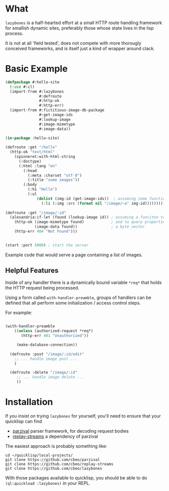# What

`lazybones` is a half-hearted effort at a small HTTP route handling
framework for smallish dynamic sites, preferably those whose state
lives in the lisp process.

It is not at all 'field tested', does not compete with more thorougly
conceived frameworks, and is itself just a kind of wrapper around
clack.

# Basic Example

``` lisp
(defpackage #:hello-site
  (:use #:cl)
  (import-from #:lazybones
               #:defroute 
               #:http-ok
               #:http-err)
  (import-from #:fictitious-image-db-package
               #:get-image-ids
               #:lookup-image
               #:image-mimetype
               #:image-data))
               
(in-package :hello-site)

(defroute :get "/hello"
  (http-ok "text/html"
    (spinneret:with-html-string
      (:doctype)
      (:html :lang "en"
        (:head 
          (:meta :charset "utf-8")
          (:title "some images"))
        (:body 
          (:h1 "Hello")
          (:ul
              (dolist (img-id (get-image-ids))  ; assuming some function to get ids
                (:li (:img :src (format nil "/image/~a" img-id))))))))))
            
(defroute :get "/image/:id"
  (alexandria:if-let (found (lookup-image id)) ; assuming a funciton to lookup images
    (http-ok (image-mimetype found)            ; and to query properties
             (image-data found))               ; a byte vector
    (http-err 404 "Not Found")))
    

(start :port 5000) ; start the server 

```

Example code that would serve a page containing a list of images.

## Helpful Features

Inside of any handler there is a dynamically bound variable `*req*`
that holds the HTTP request being processed.

Using a form called `with-handler-preamble`, groups of handlers can be
defined that all perform some initialization / access control steps.

For example:

``` lisp

(with-handler-preamble 
    ((unless (authorized-request *req*)
       (http-err 401 "Unauthorized"))

     (make-database-connection))
  
  (defroute :post "/image/:id/edit" 
    ;; ... handle image post ...
    )

  (defroute :delete "/image/:id"
     ;; ... handle image delete ...
     ))

```
# Installation

If you insist on trying `lazybones` for yourself, you'll need to
ensure that your quicklisp can find 

- [parzival](https://github.com/cbeo/parzival) parser framework, for decoding request bodies
- [replay-streams](https://github.com/cbeo/replay-streams) a dependency of parzival 


The easiest approach is probably something like:

    cd ~/quicklisp/local-projects/ 
    git clone https://github.com/cbeo/parzival 
    git clone https://github.com/cbeo/replay-streams 
    git clone https://github.com/cbeo/lazybones
    
With those packages available to quicklisp, you should be able to do
`(ql:quickload :lazybones)` in your REPL.


